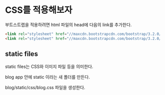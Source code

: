 # CSS를 적용해보자

부트스트랩을 적용하려면 html 파일의 head에 다음의 link를 추가한다.

```html
<link rel="stylesheet" href="//maxcdn.bootstrapcdn.com/bootstrap/3.2.0/css/bootstrap.min.css">
<link rel="stylesheet" href="//maxcdn.bootstrapcdn.com/bootstrap/3.2.0/css/bootstrap-theme.min.css">
```

## static files

static files는 CSS와 이미지 파일 등을 의미한다.

blog app 안에 static 이라는 새 폴더를 만든다.

blog/static/css/blog.css 파일을 생성한다.
